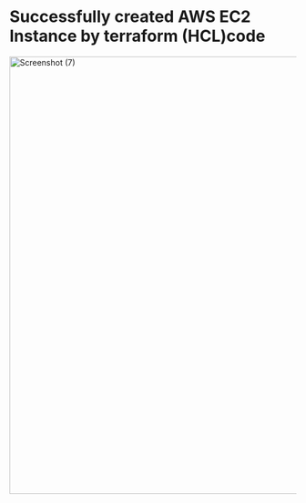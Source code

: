 # Successfully created AWS EC2 Instance by terraform (HCL)code
<img width="1366" height="768" alt="Screenshot (7)" src="https://github.com/user-attachments/assets/52fd97b6-7f13-484c-be46-5d04c653e687" />
